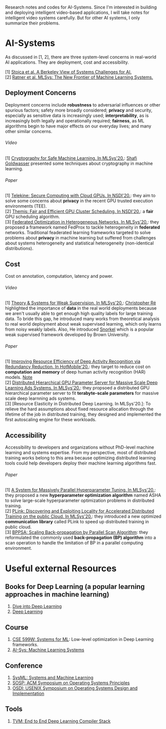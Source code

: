 Research notes and codes for AI-Systems. Since I'm interested in building and deploying intelligent video-based applications, I will take notes for intelligent video systems carefully. But for other AI systems, I only summarize their problems.
# AI-Systems
As discussed in [1, 2], there are three system-level concerns in real-world AI applications. They are deployment, cost and accessibility. 

[1] [Stoica et al. A Berkeley View of Systems Challenges for AI.](https://arxiv.org/pdf/1712.05855.pdf)<br>
[2] [Ratner et al. MLSys: The New Frontier of Machine Learning Systems.](https://arxiv.org/abs/1904.03257)

## Deployment Concerns
Deployment concerns include **robustness** to adversarial influences or other spurious factors; safety more broadly considered; **privacy** and security, especially as sensitive data is increasingly used; **interpretability**, as is increasingly both legally and operationally required; **fairness**, as ML algorithms begin to have major effects on our everyday lives; and many other similar concerns.<br>
###### Video
[1] [Cryptography for Safe Machine Learning. In MLSys'20.](https://www.youtube.com/watch?v=VlfZ7-5bKqk): [Shafi Goldwasser](https://simons.berkeley.edu/people/shafi-goldwasser) presented some techniques about cryptography in machine learning.
###### Paper
[1] [Telekine: Secure Computing with Cloud GPUs. In NSDI'20.](https://www.usenix.org/conference/nsdi20/presentation/hunt): they aim to solve some concerns about **privacy** in the recent GPU trusted execution environments (TEE). <br>
[2] [Themis: Fair and Efficient GPU Cluster Scheduling. In NSDI'20.](https://www.usenix.org/conference/nsdi20/presentation/mahajan): a **fair** GPU scheduling algorithm. <br>
[3] [Federated Optimization in Heterogeneous Networks. In MLSys'20.](https://mlsys.org/Conferences/2020/Schedule?showEvent=1406): they proposed a framework named FedProx to tackle heterogeneity in **federated** networks. Traditional feaderated learning frameworks targeted to solve problems about **privacy** in machine learning but suffered from challenges about systems heterogeneity and statistical heterogeneity (non-identical distributions). 
## Cost
Cost on annotation, computation, latency and power. <br>
###### Video
[1] [Theory & Systems for Weak Supervision. In MLSys'20.](https://www.youtube.com/watch?v=CR1g2-ZqswE): [Christopher Ré](https://cs.stanford.edu/people/chrismre/) highlighted the importance of **data** in the real world deployments because we aren't usually able to get enough high quality labels for large training data. To bride this gap, he introduced many works from theoretical analysis to real world deployment about weak supervised learning, which only learns from noisy weakly labels. Also, He introduced [Snorkel](https://www.snorkel.org/) which is a popular weak supervised framework developed by Brown University.
###### Paper
[1] [Improving Resource Efficiency of Deep Activity Recognition via Redundancy Reduction. In HotMobile'20.](https://dl.acm.org/doi/abs/10.1145/3376897.3377859): they target to reduce cost on **computation and memory** of deep human activity recognition (HAR) models. [Note](https://github.com/YanLu-nyu/Awesome-AI-Systems/blob/master/HAR_HotMobile_20.md)<br>
[2] [Distributed Hierarchical GPU Parameter Server for Massive Scale Deep Learning Ads Systems. In MLSys'20.](https://mlsys.org/Conferences/2020/Schedule?showEvent=1408): they propsoed a distributed GPU hierarchical parameter server to fit **terabyte-scale parameters** for massive scale deep learnning ads systems. <br>
[3] [Resource Elasticity in Distributed Deep Learning. In MLSys'20.]: To relieve the hard assumptions about fixed resource allocation through the lifetime of the job in distributed training, they designed and implemented the first autoscaling engine for these workloads. <br>
## Accessibility
Accessibility to developers and organizations without PhD-level machine learning and systems expertise. From my perspective, most of distributed training works belong to this area because optimizing distributed learning tools could help developers deploy their machine learning algorithms fast.
###### Paper
[1] [A System for Massively Parallel Hyperparameter Tuning. In MLSys'20.](https://proceedings.mlsys.org/static/paper_files/mlsys/2020/94-Paper.pdf): they proposed a new **hyperparameter optimization algorithm** named ASHA to solve large-scale hyperparameter optimization problems in distributed training. <br>
[2] [PLink: Discovering and Exploiting Locality for Accelerated Distributed Training on the public Cloud. In MLSys'20.](https://mlsys.org/Conferences/2020/Schedule?showEvent=1405): they introduced a new optimized **communication library** called PLink to speed up distributed training in public cloud. <br>
[3] [BPPSA: Scaling Back-propagation by Parallel Scan Algorithm](https://mlsys.org/Conferences/2020/Schedule?showEvent=1407): they reformulated the commonly used **back-propagation (BP) algorithm** into a scan operation to handle the limitation of BP in a parallel computing environment.
# Useful external Resources
## Books for Deep Learning (a popular learning approaches in machine learning)
1. [Dive into Deep Learning](http://d2l.ai/chapter_linear-networks/index.html)
2. [Deep Learning](http://www.deeplearningbook.org/)
## Course
1. [CSE 599W: Systems for ML](http://dlsys.cs.washington.edu/): Low-level optimization in Deep Learning frameworks.
2. [AI-Sys: Machine Learning Systems](https://ucbrise.github.io/cs294-ai-sys-fa19/#today)
## Conference
1. [SysML: Systems and Machine Learning](https://mlsys.org/Conferences/2019/index.html#body)
2. [SOSP: ACM Symposium on Operating Systems Principles](https://sosp19.rcs.uwaterloo.ca/program.html)
3. [OSDI: USENIX Symposium on Operating Systems Design and Implementation](https://www.usenix.org/conference/osdi18)
## Tools
1. [TVM: End to End Deep Learning Compiler Stack](https://tvm.apache.org/)
